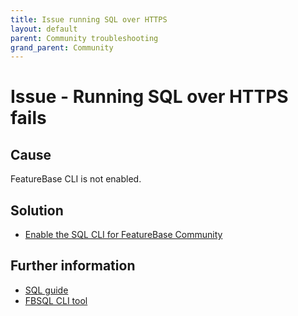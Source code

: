 ```yaml
---
title: Issue running SQL over HTTPS
layout: default
parent: Community troubleshooting
grand_parent: Community
---
```


# Issue - Running SQL over HTTPS fails

## Cause

FeatureBase CLI is not enabled.

## Solution

* [Enable the SQL CLI for FeatureBase Community](/docs/community/com-config/com-config-sql-cli-enable)

## Further information

* [SQL guide](/docs/sql-guide/sql-guide-home)
* [FBSQL CLI tool](/docs/tools/fbsql/fbsql-home)
